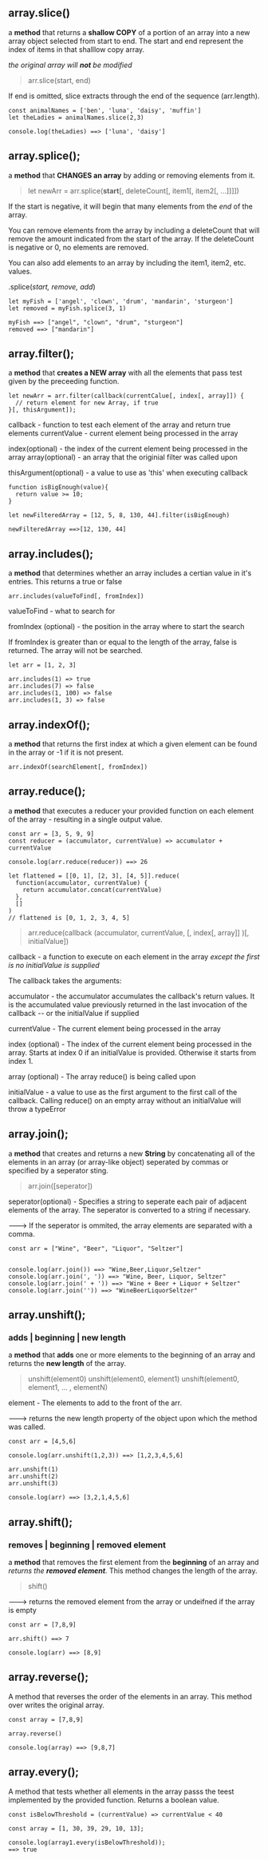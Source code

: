 ## array.slice()

a **method** that returns a **shallow COPY** of a portion of an array into a new array object selected from start to end.
The start and end represent the index of items in that shalllow copy array.

_the original array will **not** be modified_

> arr.slice(start, end)

If end is omitted, slice extracts through the end of the sequence (arr.length).

```
const animalNames = ['ben', 'luna', 'daisy', 'muffin']
let theLadies = animalNames.slice(2,3)

console.log(theLadies) ==> ['luna', 'daisy']
```

## array.splice();

a **method** that **CHANGES an array** by adding or removing elements from it.  

> let newArr = arr.splice(**start**[, deleteCount[, item1[, item2[, ...]]]])

If the start is negative, it will begin that many elements from the _end_ of the array.

You can remove elements from the array by including a deleteCount that will remove the amount indicated from the start of the array. If the deleteCount is negative or 0, no elements are removed.

You can also add elements to an array by including the item1, item2, etc. values. 

.splice(_start, remove, add_)

```
let myFish = ['angel', 'clown', 'drum', 'mandarin', 'sturgeon']
let removed = myFish.splice(3, 1)

myFish ==> ["angel", "clown", "drum", "sturgeon"]
removed ==> ["mandarin"]

```

## array.filter();

a **method** that **creates a NEW array** with all the elements that pass test given by the preceeding function.  

```
let newArr = arr.filter(callback(currentCalue[, index[, array]]) { 
  // return element for new Array, if true
}[, thisArgument]);
```

callback - function to test each element of the array and return true elements
currentValue - current element being processed in the array 

index(optional) - the index of the current element being processed in the array 
array(optional) - an array that the originial filter was called upon 

thisArgument(optional) - a value to use as 'this' when executing callback


```
function isBigEnough(value){
  return value >= 10;
}

let newFilteredArray = [12, 5, 8, 130, 44].filter(isBigEnough)

newFilteredArray ==>[12, 130, 44]
```

## array.includes();

a **method** that determines whether an array includes a certian value in it's entries. This returns a true or false 

```
arr.includes(valueToFind[, fromIndex])

```

valueToFind - what to search for

fromIndex (optional) - the position in the array where to start the search

If fromIndex is greater than or equal to the length of the array, false is returned. The array will not be searched.

```
let arr = [1, 2, 3]

arr.includes(1) => true
arr.includes(7) => false
arr.includes(1, 100) => false
arr.includes(1, 3) => false
```

## array.indexOf();

a **method** that returns the first index at which a given element can be found in the array or -1 if it is not present.

```
arr.indexOf(searchElement[, fromIndex])

```

## array.reduce();

a **method** that executes a reducer your provided function on each element of the array - resulting in a single output value.



```
const arr = [3, 5, 9, 9]
const reducer = (accumulator, currentValue) => accumulator + currentValue

console.log(arr.reduce(reducer)) ==> 26
```

```
let flattened = [[0, 1], [2, 3], [4, 5]].reduce(
  function(accumulator, currentValue) {
    return accumulator.concat(currentValue)
  },
  []
)
// flattened is [0, 1, 2, 3, 4, 5]
```


>arr.reduce(callback (accumulator, currentValue, [, index[, array]] )[, initialValue])



callback - a function to execute on each element in the array *except the first is no initialValue is supplied*

The callback takes the arguments: 

accumulator - the accumulator accumulates the callback's return values. It is the accumulated value previously returned in the last invocation of the callback -- or the initialValue if supplied

currentValue - The current element being processed in the array

index (optional) - The index of the current element being processed in the array. Starts at index 0 if an initialValue is provided. Otherwise it starts from index 1.

array (optional) - The array reduce() is being called upon 

initialValue - a value to use as the first argument to the first call of the callback. Calling reduce() on an empty array without an initialValue will throw a typeError


## array.join();

a **method** that creates and returns a new **String** by concatenating all of the elements in an array (or array-like object) seperated by commas or specified by a seperator sting.


>arr.join([seperator])

seperator(optional) - Specifies a string to seperate each pair of adjacent elements of the array. The seperator is converted to a string if necessary. 

---> If the seperator is ommited, the array elements are separated with a comma. 

```
const arr = ["Wine", "Beer", "Liquor", "Seltzer"]


console.log(arr.join()) ==> "Wine,Beer,Liquor,Seltzer"
console.log(arr.join(', ')) ==> "Wine, Beer, Liquor, Seltzer"
console.log(arr.join(' + ')) ==> "Wine + Beer + Liquor + Seltzer"
console.log(arr.join('')) ==> "WineBeerLiquorSeltzer"

```

## array.unshift();
### adds | beginning | new length

a **method** that **adds** one or more elements to the beginning of an array and returns the **new length** of the array.


>unshift(element0)
>unshift(element0, element1)
>unshift(element0, element1, ... , elementN)

element - The elements to add to the front of the arr. 

---> returns the new length property of the object upon which the method was called. 

```
const arr = [4,5,6]

console.log(arr.unshift(1,2,3)) ==> [1,2,3,4,5,6]

arr.unshift(1)
arr.unshift(2)
arr.unshift(3)

console.log(arr) ==> [3,2,1,4,5,6]

```

## array.shift();

### removes | beginning | removed element

a **method** that removes the first element from the **beginning** of an array and <br>*returns the **removed element**.* This method changes the length of the array.


>shift()


---> returns the removed element from the array or undeifned if the array is empty

```
const arr = [7,8,9]

arr.shift() ==> 7

console.log(arr) ==> [8,9]

```

## array.reverse();

A method that reverses the order of the elements in an array. This method over writes the original array.

```
const array = [7,8,9]

array.reverse()

console.log(array) ==> [9,8,7]
```

## array.every();

A method that tests whether all elements in the array passs the teest implemented by the provided function. Returns a boolean value.
```
const isBelowThreshold = (currentValue) => currentValue < 40

const array = [1, 30, 39, 29, 10, 13];

console.log(array1.every(isBelowThreshold));
==> true
```

